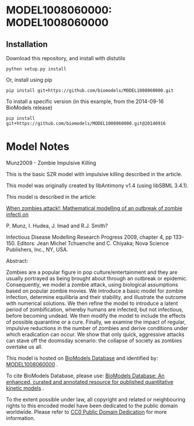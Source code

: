 # MODEL1008060000: MODEL1008060000

## Installation

Download this repository, and install with distutils

`python setup.py install`

Or, install using pip

`pip install git+https://github.com/biomodels/MODEL1008060000.git`

To install a specific version (in this example, from the 2014-09-16 BioModels release)

`pip install git+https://github.com/biomodels/MODEL1008060000.git@20140916`


# Model Notes


Munz2009 - Zombie Impulsive Killing

This is the basic SZR model with impulsive killing described in the article.

This model was originally created by libAntimony v1.4 (using libSBML 3.4.1).

This model is described in the article:

[When zombies attack!: Mathematical modelling of an outbreak of zombie infecti
on](http://isbndb.com/book/infectious_disease_modelling_research_progress)

P. Munz, I. Hudea, J. Imad and R.J. Smith?

Infectious Disease Modelling Research Progress 2009, chapter 4, pp 133-150.
Editors: Jean Michel Tchuenche and C. Chiyaka; Nova Science Publishers, Inc.,
NY, USA.

Abstract:

Zombies are a popular figure in pop culture/entertainment and they are usually
portrayed as being brought about through an outbreak or epidemic.
Consequently, we model a zombie attack, using biological assumptions based on
popular zombie movies. We introduce a basic model for zombie infection,
determine equilibria and their stability, and illustrate the outcome with
numerical solutions. We then refine the model to introduce a latent period of
zombification, whereby humans are infected, but not infectious, before
becoming undead. We then modify the model to include the effects of possible
quarantine or a cure. Finally, we examine the impact of regular, impulsive
reductions in the number of zombies and derive conditions under which
eradication can occur. We show that only quick, aggressive attacks can stave
off the doomsday scenario: the collapse of society as zombies overtake us all.

This model is hosted on [BioModels Database](http://www.ebi.ac.uk/biomodels/)
and identified by:
[MODEL1008060000](http://identifiers.org/biomodels.db/MODEL1008060000) .

To cite BioModels Database, please use: [BioModels Database: An enhanced,
curated and annotated resource for published quantitative kinetic
models](http://identifiers.org/pubmed/20587024) .

To the extent possible under law, all copyright and related or neighbouring
rights to this encoded model have been dedicated to the public domain
worldwide. Please refer to [CC0 Public Domain
Dedication](http://creativecommons.org/publicdomain/zero/1.0/) for more
information.


